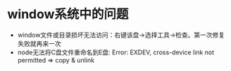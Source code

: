 # window系统中的问题

- window文件或目录损坏无法访问：右键该盘->选择工具->检查。第一次修复失败就再来一次
- node无法将C盘文件重命名到E盘: Error: EXDEV, cross-device link not permitted => copy & unlink
